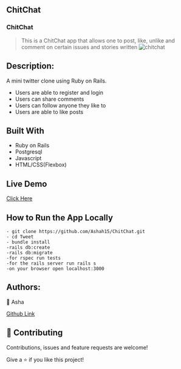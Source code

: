 ## ChitChat
### ChitChat
>This is a ChitChat app that allows one to post, like, unlike and comment on certain issues and stories written
![chitchat](https://user-images.githubusercontent.com/25789605/85013025-99044680-b16c-11ea-8bbd-8e760b630a64.png)

## Description:
A mini twitter clone using Ruby on Rails.
- Users are able to register and login
- Users can share comments
- Users can follow anyone they  like to
- Users are able to like posts

## Built With
- Ruby on Rails
- Postgresql
- Javascript
- HTML/CSS(Flexbox)

## Live Demo
[Click Here](https://asha-chat.herokuapp.com/signup)

## How to Run the App Locally
```
- git clone https://github.com/Ashah15/ChitChat.git
- cd Tweet
- bundle install
-rails db:create
-rails db:migrate
-for rspec run tests
-for the rails server run rails s
-on your browser open localhost:3000

```
## Authors:
👤 Asha

[Github  Link](https://github.com/Ashah15)

## 🤝 Contributing
Contributions, issues and feature requests are welcome!


Give a ⭐️ if you like this project!
